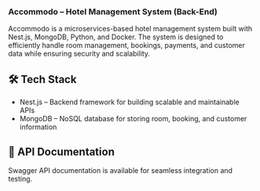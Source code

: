 ### Accommodo – Hotel Management System (Back-End)

Accommodo is a microservices-based hotel management system built with Nest.js, MongoDB, Python, and Docker. The system is designed to efficiently handle room management, bookings, payments, and customer data while ensuring security and scalability.

## 🛠 Tech Stack

- Nest.js – Backend framework for building scalable and maintainable APIs
- MongoDB – NoSQL database for storing room, booking, and customer information
<!-- - Python – Used for advanced business logic and analytics
- Docker – Containerized microservices for easy deployment and scaling -->

<!-- ##🔥 Features

- Customer Management – Create, update, and manage customer profiles
- Room Management – Track availability, status, and pricing of hotel rooms
- Booking System – Handle room reservations and availability checks
- Payment Processing – Secure transactions with Stripe/PayPal integration
- Authentication & Security – JWT-based authentication, role management, and encrypted data storage
- Scalability – Microservices architecture with API Gateway and Redis caching -->

<!-- ##📦 Microservices

- Customer Service – Manages user data and booking history
- Room Service – Stores room information and availability status
- Booking Service – Handles reservations and room assignments
- Payment Service – Processes payments and transaction logs -->

<!-- ##🚀 Deployment
Accommodo is containerized using Docker and can be deployed using Kubernetes for scalable infrastructure management. -->

## 📜 API Documentation

Swagger API documentation is available for seamless integration and testing.

